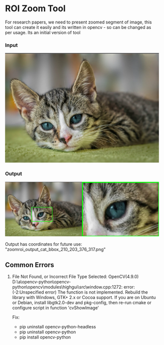 # ROI Zoom Tool
For research papers, we need to present zoomed segment of image, this tool can create it easily and its written in opencv - so can be changed as per usage. Its an initial version of tool

### Input
![Image](assets/cat.png)

### Output
![Image](zoomroi_output_cat_bbox_210_203_376_317.png)

Output has coordinates for future use: "zoomroi_output_cat_bbox_210_203_376_317.png"


## Common Errors

1. File Not Found, or Incorrect File Type Selected: OpenCV(4.9.0) D:\a\opencv-python\opencv-python\opencv\modules\highgui\src\window.cpp:1272: error: (-2:Unspecified error) The function is not implemented. Rebuild the library with Windows, GTK+ 2.x or Cocoa support. If you are on Ubuntu or Debian, install libgtk2.0-dev and pkg-config, then re-run cmake or configure script in function 'cvShowImage'
 
 
    
    Fix: 
    - pip uninstall opencv-python-headless
    - pip uninstall opencv-python
    - pip install opencv-python